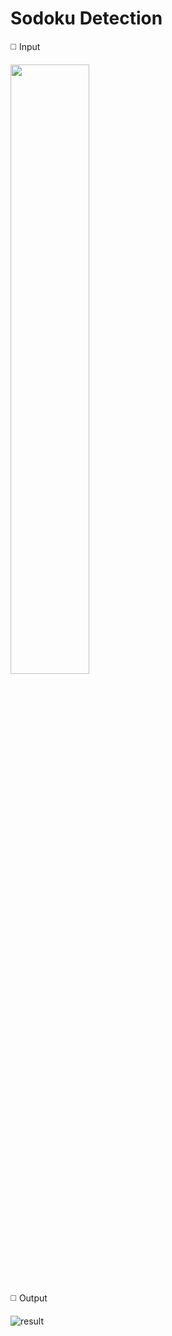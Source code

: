 # Sodoku Detection

◻️ Input 


<img src="![sudoku1](https://github.com/SajedehGharabadian/sodoku_detection/assets/76538787/6fe35c7b-bf67-465b-9ec9-51d40e166641)" width=50%>

◻️ Output

![result](https://github.com/SajedehGharabadian/sodoku_detection/assets/76538787/6a2b116c-bcdc-46d5-a074-c556a31be80a)

